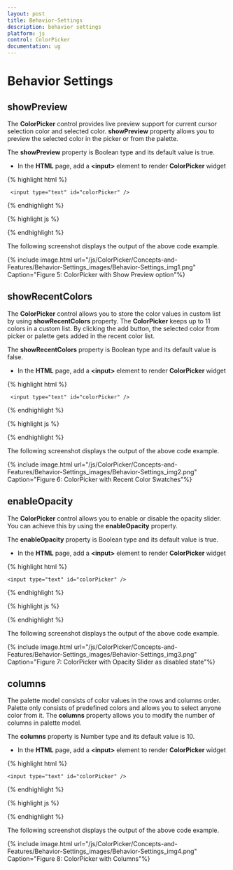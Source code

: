 ```yaml
---
layout: post
title: Behavior-Settings
description: behavior settings
platform: js
control: ColorPicker
documentation: ug
---
```


# Behavior Settings

## showPreview

The **ColorPicker** control provides live preview support for current cursor selection color and selected color. **showPreview** property allows you to preview the selected color in the picker or from the palette.

The **showPreview** property is Boolean type and its default value is true.

* In the **HTML** page, add a **&lt;input&gt;** element to render **ColorPicker** widget

{% highlight html %}


     <input type="text" id="colorPicker" />    

{% endhighlight %}

{% highlight js %}

 
<script>
    jQuery(function ($) {
        $("#colorPicker").ejColorPicker({ value: "#278787", showPreview: true });
      });
</script>

{% endhighlight %}

The following screenshot displays the output of the above code example.

{% include image.html url="/js/ColorPicker/Concepts-and-Features/Behavior-Settings_images/Behavior-Settings_img1.png" Caption="Figure 5: ColorPicker with Show Preview option"%}

## showRecentColors

The **ColorPicker** control allows you to store the color values in custom list by using **showRecentColors** property. The **ColorPicker** keeps up to 11 colors in a custom list.  By clicking the add button, the selected color from picker or palette gets added in the recent color list.  

The **showRecentColors** property is Boolean type and its default value is false.

* In the **HTML** page, add a **&lt;input&gt;** element to render **ColorPicker** widget

{% highlight html %}


     <input type="text" id="colorPicker" />    

{% endhighlight %}

{% highlight js %}

 
<script>
    jQuery(function ($) {
        $("#colorPicker").ejColorPicker({ value: "#278787", showRecentColors: true });
      });
</script>

{% endhighlight %}


The following screenshot displays the output of the above code example.

{% include image.html url="/js/ColorPicker/Concepts-and-Features/Behavior-Settings_images/Behavior-Settings_img2.png" Caption="Figure 6: ColorPicker with Recent Color Swatches"%}

## enableOpacity

The **ColorPicker** control allows you to enable or disable the opacity slider. You can achieve this by using the **enableOpacity** property. 

The **enableOpacity** property is Boolean type and its default value is true.

* In the **HTML** page, add a **&lt;input&gt;** element to render **ColorPicker** widget

{% highlight html %}


    <input type="text" id="colorPicker" />    

{% endhighlight %}

{% highlight js %}

 
<script>
    jQuery(function ($) {
        $("#colorPicker").ejColorPicker({ value: "#278787", enableOpacity: false });
    });
</script>

{% endhighlight %}


The following screenshot displays the output of the above code example.

{% include image.html url="/js/ColorPicker/Concepts-and-Features/Behavior-Settings_images/Behavior-Settings_img3.png" Caption="Figure 7: ColorPicker with Opacity Slider as disabled state"%}

## columns

The palette model consists of color values in the rows and columns order. Palette only consists of predefined colors and allows you to select anyone color from it. The **columns** property allows you to modify the number of columns in palette model. 

The **columns** property is Number type and its default value is 10.

* In the **HTML** page, add a **&lt;input&gt;** element to render **ColorPicker** widget

{% highlight html %}


    <input type="text" id="colorPicker" />    

{% endhighlight %}

{% highlight js %}

 
<script>
    jQuery(function ($) {
        $("#colorPicker").ejColorPicker({ value: "#278787", columns: 9 });
    });
</script>

{% endhighlight %}


The following screenshot displays the output of the above code example.

{% include image.html url="/js/ColorPicker/Concepts-and-Features/Behavior-Settings_images/Behavior-Settings_img4.png" Caption="Figure 8: ColorPicker with Columns"%}

